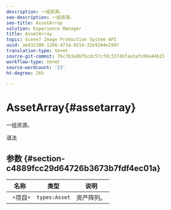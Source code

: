 ```yaml
---
description: 一组资源。
seo-description: 一组资源。
seo-title: AssetArray
solution: Experience Manager
title: AssetArray
topic: Scene7 Image Production System API
uuid: ab432380-1266-473a-9214-32e9244e1997
translation-type: tm+mt
source-git-commit: 7bc7b3a86fbcdc57cfdc31745fae3afc06e44b15
workflow-type: tm+mt
source-wordcount: '23'
ht-degree: 26%

---
```



# AssetArray{#assetarray}

一组资源。

语法

## 参数 {#section-c4889fcc29d64726b3673b7fdf4ec01a}

| 名称 | 类型 | 说明 |
|---|---|---|
| ` *`项目`*` | `types:Asset` | 资产阵列。 |

